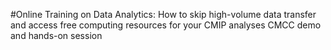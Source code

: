 #Online Training on Data Analytics: How to skip high-volume data transfer and access free computing resources for your CMIP analyses
CMCC demo and hands-on session
